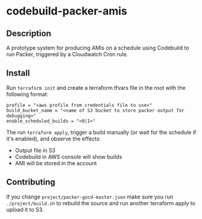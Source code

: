 # codebuild-packer-amis

## Description

A prototype system for producing AMIs on a schedule using Codebuild to run
Packer, triggered by a Cloudwatch Cron rule.

## Install

Run `terraform init` and create a terraform.tfvars file in the root with the
following format:

```
profile = "<aws profile from credentials file to use>"
build_bucket_name = "<name of S3 bucket to store packer output for debugging>"
enable_scheduled_builds = "<0|1>"
```

The run `terraform apply`, trigger a build manually (or wait for the schedule
if it's enabled), and observe the effects:

- Output file in S3
- Codebuild in AWS console will show builds
- AMI will be stored in the account

## Contributing

If you change `project/packer-gocd-master.json` make sure you run
`./project/build.sh` to rebuild the source and run another terraform apply to
upload it to S3.
